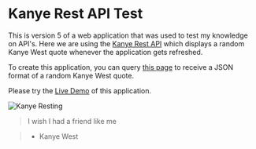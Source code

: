 # Kanye Rest API Test

This is version 5 of a web application that was used to test my knowledge on API's. Here we are using the [Kanye Rest API](https://kanye.rest/) which displays a random Kanye West quote whenever the application gets refreshed.

To create this application, you can query [this page](https://api.kanye.rest/) to receive a JSON format of a random Kanye West quote.

Please try the [Live Demo](https://ken-yokohama.github.io/react-app-test/) of this application.

![Kanye Resting](https://img-9gag-fun.9cache.com/photo/amLOq6V_460s.jpg)

> I wish I had a friend like me

> - Kanye West
